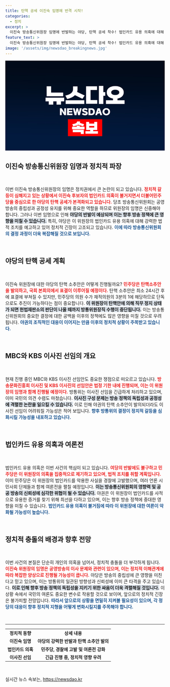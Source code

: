 ```yaml
---
title: 탄핵 공세 이진숙 임명에 반격 시작!
categories:
  - 정치
excerpt: >
  이진숙 방송통신위원장 임명에 반발하는 야당, 탄핵 공세 착수! 법인카드 유용 의혹에 대해 국회에서 긴장감이 고조되고 있다. 오는 2일 표결 예정, 과연 이 위원장은 사퇴 없이 헌재 판단을 받을 수 있을까?
feature_text: >
  이진숙 방송통신위원장 임명에 반발하는 야당, 탄핵 공세 착수! 법인카드 유용 의혹에 대해 국회에서 긴장감이 고조되고 있다. 오는 2일 표결 예정, 과연 이 위원장은 사퇴 없이 헌재 판단을 받을 수 있을까?
image: '/assets/img/newsdao_breakingnews.jpg'
---
```


<p><img src="/assets/img/newsdao_breakingnews.jpg" alt="ranknews 속보" /></p>

<h2 data-ke-size="size26">이진숙 방송통신위원장 임명과 정치적 파장</h2>

<p data-ke-size="size16">&nbsp;</p>

<p>이번 이진숙 방송통신위원장의 임명은 정치권에서 큰 논란이 되고 있습니다. <b><span style="color: #ee2323;">정치적 갈등이 심해지고 있는 상황에서 이진숙 후보자의 법인카드 의혹이 불거지면서 더불어민주당을 중심으로 한 야당의 탄핵 공세가 본격화되고 있습니다.</span></b> 당초 방송통신위원회는 공영방송의 중립성과 공정성 유지를 위해 중요한 역할을 하므로 위원장의 임명은 신중해야 합니다. 그러나 이번 임명으로 인해 <b><span style="background-color: #21538527;">야당의 반발이 예상되며 이는 향후 방송 정책에 큰 영향을 미칠 수 있습니다.</span></b> 특히, 야당은 이 위원장의 법인카드 유용 의혹에 대해 강력한 법적 조치를 예고하고 있어 정치적 긴장이 고조되고 있습니다. <b><span style="color: #1a5490;">이에 따라 방송통신위원회의 결정 과정이 더욱 복잡해질 것으로 보입니다.</span></b></p>

<p data-ke-size="size16">&nbsp;</p>

<h2 data-ke-size="size26">야당의 탄핵 공세 계획</h2>

<p data-ke-size="size16">&nbsp;</p>

<p>이진숙 위원장에 대한 야당의 탄핵 소추안은 어떻게 진행될까요? <b><span style="color: #ee2323;">민주당은 탄핵소추안을 발의하고, 국회 본회의에서 표결이 이루어질 예정이다.</span></b> 탄핵 소추안은 최소 24시간 후에 표결에 부쳐질 수 있지만, 민주당의 의원 수가 재적의원의 3분의 1에 해당하므로 단독으로도 추진이 가능하다는 점이 중요합니다. <b><span style="background-color: #21538527;">이 위원장이 탄핵안에 의해 직무 정지 상태가 되면 헌법재판소의 판단이 나올 때까지 방통위원장직 수행이 중단됩니다.</span></b> 이는 방송통신위원회의 중요한 결정에 대한 공백을 이후의 정책에도 많은 영향을 미칠 것으로 우려됩니다. <b><span style="color: #1a5490;">야권의 조직적인 대응이 이어지는 만큼 이후의 정치적 상황이 주목받고 있습니다.</span></b></p>

<p data-ke-size="size16">&nbsp;</p>

<h2 data-ke-size="size26">MBC와 KBS 이사진 선임의 개요</h2>

<p data-ke-size="size16">&nbsp;</p>

<p>현재 진행 중인 MBC와 KBS 이사진 선임안도 중요한 쟁점으로 떠오르고 있습니다. <b><span style="color: #ee2323;">방송문화진흥회 이사진 및 KBS 이사진의 선임안은 법정 기한 내에 진행되며, 이는 이 위원장의 임명과 함께 진행될 예정이다.</span></b> 방통위는 이사진 선임을 긴급하게 처리하고 있으며, 이미 국민의 의견 수렴도 마쳤습니다. <b><span style="background-color: #21538527;">이사진 구성 문제는 방송 정책의 독립성과 공정성에 격렬한 논란을 일으킬 수 있습니다.</span></b> 이로 인해 야권의 탄핵 소추안이 발의되더라도 이사진 선임이 어려워질 가능성은 적어 보입니다. <b><span style="color: #1a5490;">향후 방통위의 결정이 정치적 갈등을 심화시킬 가능성을 내포하고 있습니다.</span></b></p>

<p data-ke-size="size16">&nbsp;</p>

<h2 data-ke-size="size26">법인카드 유용 의혹과 여론전</h2>

<p data-ke-size="size16">&nbsp;</p>

<p>법인카드 유용 의혹은 이번 사건의 핵심이 되고 있습니다. <b><span style="color: #ee2323;">여당의 반발에도 불구하고 민주당은 이 위원장의 의혹을 집중적으로 제기하고 있으며, 법적 조치를 취할 계획입니다.</span></b> 이미 민주당은 이 위원장의 법인카드를 악용한 사실을 경찰에 고발했으며, 여러 언론 시민사회 단체들과 함께 여론전을 펼칠 예정입니다. <b><span style="background-color: #21538527;">이는 방송통신위원회의 영향력 및 공공 방송의 신뢰성에 심각한 위협이 될 수 있습니다.</span></b> 야권은 이 위원장이 법인카드를 사적으로 유용한 증거를 찾기 위해 최선을 다하고 있으며, 이는 향후 방송 정책에 중대한 영향을 미칠 수 있습니다. <b><span style="color: #1a5490;">법인카드 유용 의혹이 불거짐에 따라 이 위원장에 대한 여론이 악화될 가능성이 높습니다.</span></b></p>

<p data-ke-size="size16">&nbsp;</p>

<h2 data-ke-size="size26">정치적 충돌의 배경과 향후 전망</h2>

<p data-ke-size="size16">&nbsp;</p>

<p>이번 사건의 본질은 단순히 개인의 의혹을 넘어서, 정치적 충돌을 더 부각하게 됩니다. <b><span style="color: #ee2323;">이진숙 위원장의 임명은 공영방송의 이사 문제와 관련이 있으며, 이는 정치적 이해관계에 따라 복잡한 양상으로 진행될 가능성이 큽니다.</span></b> 야당은 방송의 중립성에 큰 영향을 미친다고 믿고 있으며, 이는 방통위의 일관된 방향성과 신뢰성에 이미 큰 타격을 주고 있습니다. <b><span style="background-color: #21538527;">이로 인해 향후 방송 정책의 독립성을 지키기 위한 싸움이 더욱 격렬해질 것입니다.</span></b> 이 상황 속에서 국민의 여론도 중요한 변수로 작용할 것으로 보이며, 앞으로의 정치적 긴장은 불가피할 전망입니다. <b><span style="color: #1a5490;">따라서 앞으로의 상황을 면밀히 지켜볼 필요성이 있으며, 각 정당의 대응이 향후 정치적 지형을 어떻게 변화시킬지를 주목해야 합니다.</span></b></p>

<p data-ke-size="size16">&nbsp;</p>

<hr>

<table style="width: 100%; border-collapse: collapse;">
<tr>
<td style="text-align: center; height: 17px;"><b>정치적 동향</b></td>
<td style="text-align: center; height: 17px;"><b>상세 내용</b></td>
</tr>
<tr>
<td style="text-align: center; height: 17px;"><b>이진숙 임명</b></td>
<td style="text-align: center; height: 17px;"><b>야당의 강력한 반발과 탄핵 소추안 발의</b></td>
</tr>
<tr>
<td style="text-align: center; height: 17px;"><b>법인카드 의혹</b></td>
<td style="text-align: center; height: 17px;"><b>민주당, 경찰에 고발 및 여론전 강화</b></td>
</tr>
<tr>
<td style="text-align: center; height: 17px;"><b>이사진 선임</b></td>
<td style="text-align: center; height: 17px;"><b>긴급 진행 중, 정치적 영향 우려</b></td>
</tr>
</table>

<p data-ke-size="size16">&nbsp;</p>
실시간 뉴스 속보는, <a href="https://newsdao.kr" rel="dofollow">https://newsdao.kr</a>


